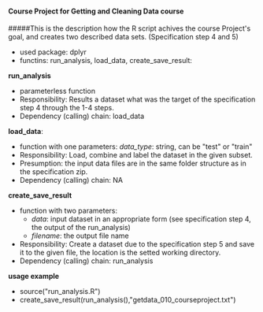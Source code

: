 #### Course Project for Getting and Cleaning Data course

#####This is the description how the R script achives the course Project's goal, and creates two described data sets. (Specification step 4 and 5)

- used package: dplyr
- functins: run_analysis, load_data, create_save_result:

**run_analysis** 
 
- parameterless function
- Responsibility: Results a dataset what was the target of the specification step 4 through the 1-4 steps. 
- Dependency (calling) chain: load_data

**load_data**: 

- function with one parameters: *data_type*: string, can be "test" or "train" 
- Responsibility: Load, combine and label the dataset in the given subset. 
- Presumption: the input data files are in the same folder structure as in the specification zip.
- Dependency (calling) chain: NA

**create_save_result**

- function with two parameters:
  - *data*: input dataset in an appropriate form (see specification step 4, the output of the run_analysis) 
  - *filename*: the output file name 
- Responsibility: Create a dataset due to the specification step 5 and save it to the given file, the location is the setted working directory.
- Dependency (calling) chain: run_analysis

**usage example**
- source("run_analysis.R")
- create_save_result(run_analysis(),"getdata_010_courseproject.txt")

 
